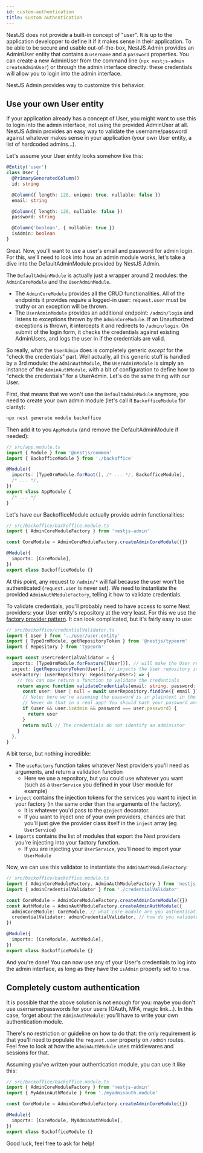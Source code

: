 ```yaml
---
id: custom-authentication
title: Custom authentication
---
```


NestJS does not provide a built-in concept of "user". It is up to the application developper to define it if it makes sense in their application. To be able to be secure and usable out-of-the-box, NestJS Admin provides an AdminUser entity that contains a `username` and a `password` properties. You can create a new AdminUser from the command line (`npx nestjs-admin createAdminUser`) or through the admin interface directly: these credentials will allow you to login into the admin interface.

NestJS Admin provides way to customize this behavior.

## Use your own User entity

If your application already has a concept of User, you might want to use this to login into the admin interface, not using the provided AdminUser at all. NestJS Admin provides an easy way to validate the username/password against whatever makes sense in your application (your own User entity, a list of hardcoded admins...).

Let's assume your User entity looks somehow like this:

```ts
@Entity('user')
class User {
  @PrimaryGeneratedColumn()
  id: string

  @Column({ length: 128, unique: true, nullable: false })
  email: string

  @Column({ length: 128, nullable: false })
  password: string

  @Column('boolean', { nullable: true })
  isAdmin: boolean
}
```

Great. Now, you'll want to use a user's email and password for admin login. For this, we'll need to look into how an admin module works, let's take a dive into the DefaultAdminModule provided by NestJS Admin.

The `DefaultAdminModule` is actually just a wrapper around 2 modules: the `AdminCoreModule` and the `UserAdminModule`.

- The `AdminCoreModule` provides all the CRUD functionalities. All of the endpoints it provides _require_ a logged-in user: `request.user` must be truthy or an exception will be thrown.
- The `UserAdminModule` provides an additional endpoint: `/admin/login` and listens to exceptions thrown by the `AdminCoreModule`. If an Unauthorized exceptions is thrown, it intercepts it and redirects to `/admin/login`. On submit of the login form, it checks the credentials against existing AdminUsers, and logs the user in if the credentials are valid.

So really, what the `UserAdmin` does is completely generic _except_ for the "check the credentials" part. Well actually, all this generic stuff is handled by a 3rd module: the `AdminAuthModule`, the `UserAdminModule` is simply an instance of the `AdminAuthModule`, with a bit of configuration to define how to "check the credentials" for a UserAdmin. Let's do the same thing with our User.

First, that means that we won't use the `DefaultAdminModule` anymore, you need to create your own admin module (let's call it `BackofficeModule` for clarity):

```bash
npx nest generate module backoffice
```

Then add it to you `AppModule` (and remove the DefaultAdminModule if needed):

```ts
// src/app.module.ts
import { Module } from '@nestjs/common'
import { BackofficeModule } from './backoffice'

@Module({
  imports: [TypeOrmModule.forRoot(), /* ... */, BackofficeModule],
  /* ... */,
})
export class AppModule {
  /* ... */
}
```

Let's have our BackofficeModule actually provide admin functionalities:

```ts
// src/backoffice/backoffice.module.ts
import { AdminCoreModuleFactory } from 'nestjs-admin'

const CoreModule = AdminCoreModuleFactory.createAdminCoreModule({})

@Module({
  imports: [CoreModule],
})
export class BackofficeModule {}
```

At this point, any request to `/admin/*` will fail because the user won't be authenticated (`request.user` is never set). We need to instantiate the provided `AdminAuthModuleFactory`, telling it how to validate credentials.

To validate credentials, you'll probably need to have access to some Nest providers: your User entity's repository at the very least. For this we use the [factory provider pattern](https://docs.nestjs.com/fundamentals/custom-providers). It can look complicated, but it's fairly easy to use:

```ts
// src/backoffice/credentialValidator.ts
import { User } from '../user/user.entity'
import { TypeOrmModule, getRepositoryToken } from '@nestjs/typeorm'
import { Repository } from 'typeorm'

export const UserCredentialValidator = {
  imports: [TypeOrmModule.forFeature([User])], // will make the User repository available for injecting
  inject: [getRepositoryToken(User)], // injects the User repository in the factory
  useFactory: (userRepository: Repository<User>) => {
    // You can now return a function to validate the credentials
    return async function validateCredentials(email: string, password: string) {
      const user: User | null = await userRepository.findOne({ email })
      // Note: here we're assuming the password is in plaintext in the database.
      // Never do that in a real app! You should hash your password and compare hashes
      if (user && user.isAdmin && password === user.password) {
        return user
      }
      return null // The credentials do not identify an administor
    }
  },
}
```

A bit terse, but nothing incredible:

- The `useFactory` function takes whatever Nest providers you'll need as arguments, and return a validation function
  - Here we use a repository, but you could use whatever you want (such as a `UserService` you defined in your User module for example)
- `inject` contains the injection tokens for the services you want to inject in your factory (in the same order than the arguments of the factory).
  - It is whatever you'd pass to the `@Inject` decorator.
  - If you want to inject one of your own providers, chances are that you'll just give the provider class itself in the `inject` array (eg `UserService`)
- `imports` contains the list of modules that export the Nest providers you're injecting into your factory function.
  - If you are injecting your `UserService`, you'll need to import your `UserModule`

Now, we can use this validator to instantiate the `AdminAuthModuleFactory`:

```ts
// src/backoffice/backoffice.module.ts
import { AdminCoreModuleFactory, AdminAuthModuleFactory } from 'nestjs-admin'
import { adminCredentialValidator } from './credentialValidator'

const CoreModule = AdminCoreModuleFactory.createAdminCoreModule({})
const AuthModule = AdminAuthModuleFactory.createAdminAuthModule({
  adminCoreModule: CoreModule, // what core module are you authenticating
  credentialValidator: adminCredentialValidator, // how do you validate credentials
})

@Module({
  imports: [CoreModule, AuthModule],
})
export class BackofficeModule {}
```

And you're done! You can now use any of your User's credentials to log into the admin interface, as long as they have the `isAdmin` property set to `true`.

## Completely custom authentication

It is possible that the above solution is not enough for you: maybe you don't use username/passwords for your users (OAuth, MFA, magic link...). In this case, forget about the `AdminAuthModule`: you'll have to write your own authentication module.

There's no restriction or guideline on how to do that: the only requirement is that you'll need to populate the `request.user` property on `/admin` routes. Feel free to look at how the `AdminAuthModule` uses middlewares and sessions for that.

Assuming you've written your authentication module, you can use it like this:

```ts
// src/backoffice/backoffice.module.ts
import { AdminCoreModuleFactory } from 'nestjs-admin'
import { MyAdminAuthModule } from './myadminauth.module'

const CoreModule = AdminCoreModuleFactory.createAdminCoreModule({})

@Module({
  imports: [CoreModule, MyAdminAuthModule],
})
export class BackofficeModule {}
```

Good luck, feel free to ask for help!

